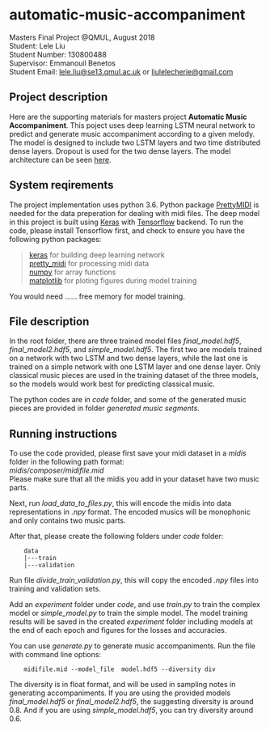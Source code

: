 # automatic-music-accompaniment
Masters Final Project @QMUL, August 2018  
Student: Lele Liu  
Student Number: 130800488  
Supervisor: Emmanouil Benetos  
Student Email: lele.liu@se13.qmul.ac.uk or liulelecherie@gmail.com

## Project description
Here are the supporting materials for masters project **Automatic Music Accompaniment**. This poject uses deep learning LSTM neural network to predict and generate music accompaniment according to a given melody. The model is designed to include two LSTM layers and two time distributed dense layers. Dropout is used for the two dense layers. The model architecture can be seen <a href="https://github.com/cheriell/automatic-music-accompaniment/blob/master/images/model%20architecture.svg">here</a>.

## System reqirements
The project implementation uses python 3.6. Python package <a href="https://github.com/craffel/pretty-midi">PrettyMIDI</a> is needed for the data preperation for dealing with midi files. The deep model in this project is built using <a href="https://github.com/keras-team/keras">Keras</a> with <a href="https://www.tensorflow.org/">Tensorflow</a> backend. To run the code, please install Tensorflow first, and check to ensure you have the following python packages:

> <a href="https://github.com/keras-team/keras">keras</a> for building deep learning network   
> <a href="https://github.com/craffel/pretty-midi">pretty_midi</a> for processing midi data     
> <a href="https://github.com/numpy/numpy">numpy</a> for array functions     
> <a href="https://github.com/matplotlib/matplotlib">matplotlib</a> for ploting figures during model training

You would need ...... free memory for model training.

## File description
In the root folder, there are three trained model files _final_model.hdf5_, _final_model2.hdf5_, and _simple_model.hdf5_. The first two are models trained on a network with two LSTM and two dense layers, while the last one is trained on a simple network with one LSTM layer and one dense layer. Only classical music pieces are used in the training dataset of the three models, so the models would work best for predicting classical music.

The python codes are in _code_ folder, and some of the generated music pieces are provided in folder _generated music segments_.

## Running instructions
To use the code provided, please first save your midi dataset in a _midis_ folder in the following path format:     
_midis/composer/midifile.mid_     
Please make sure that all the midis you add in your dataset have two music parts.

Next, run _load_data_to_files.py_, this will encode the midis into data representations in _.npy_ format. The encoded musics will be monophonic and only contains two music parts.

After that, please create the following folders under _code_ folder:

        data
        |---train
        |---validation
        
Run file _divide_train_validation.py_, this will copy the encoded _.npy_ files into training and validation sets.

Add an _experiment_ folder under _code_, and use _train.py_ to train the complex model or _simple_model.py_ to train the simple model. The model training results will be saved in the created _experiment_ folder including models at the end of each epoch and figures for the losses and accuracies.

You can use _generate.py_ to generate music accompaniments. Run the file with command line options:   

        midifile.mid --model_file  model.hdf5 --diversity div

The diversity is in float format, and will be used in sampling notes in generating accompaniments. If you are using the provided models  _final_model.hdf5_ or _final_model2.hdf5_, the suggesting diversity is around 0.8. And if you are using _simple_model.hdf5_, you can try diversity around 0.6.




